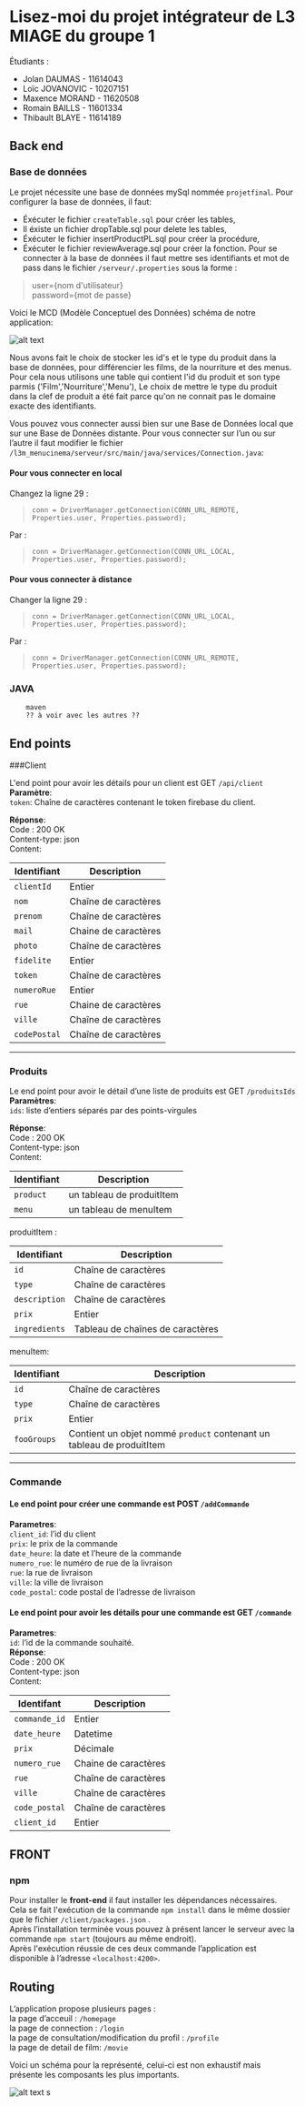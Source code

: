 # Lisez-moi du projet intégrateur de L3 MIAGE du groupe 1
Étudiants :
- Jolan DAUMAS - 11614043
- Loïc JOVANOVIC - 10207151
- Maxence MORAND - 11620508
- Romain BAILLS - 11601334
- Thibault BLAYE - 11614189
 
## Back end

### Base de données
Le projet nécessite une base de données mySql nommée `projetfinal`.
Pour configurer la base de données, il faut:
- Éxécuter le fichier `createTable.sql` pour créer les tables,
- Il éxiste un fichier dropTable.sql pour delete les tables,
- Éxécuter le fichier insertProductPL.sql pour créer la procédure,
- Éxécuter le fichier reviewAverage.sql pour créer la fonction.
Pour se connecter à la base de données il faut mettre ses identifiants et mot de pass dans le fichier `/serveur/.properties` sous la forme :

> user={nom d'utilisateur}  
password={mot de passe}
    
Voici le MCD (Modèle Conceptuel des Données) schéma de notre application:

 ![alt text](./serveur/db/mcd.png "MCD")	
 
Nous avons fait le choix de stocker les id's et le type du produit dans la base de données,
pour différencier les films, de la nourriture et des menus.
Pour cela nous utilisons une table qui contient l'id du produit et son type parmis ('Film','Nourriture','Menu'),
Le choix de mettre le type du produit dans la clef de produit a été fait parce qu'on ne connait pas le domaine exacte
des identifiants. 

Vous pouvez vous connecter aussi bien sur une Base de Données local que sur une Base de Données distante.
Pour vous connecter sur l’un ou sur l’autre il faut modifier le fichier `/l3m_menucinema/serveur/src/main/java/services/Connection.java`:  

#### Pour vous connecter en local
Changez la ligne 29 : 
> `conn = DriverManager.getConnection(CONN_URL_REMOTE, Properties.user, Properties.password);`  
  
Par :  
> `conn = DriverManager.getConnection(CONN_URL_LOCAL, Properties.user, Properties.password);`  
  
#### Pour vous connecter à distance  
Changer la ligne 29 :   
> `conn = DriverManager.getConnection(CONN_URL_LOCAL, Properties.user, Properties.password);`  
  
Par :  
> `conn = DriverManager.getConnection(CONN_URL_REMOTE, Properties.user, Properties.password);`  
  
  
  
  
### JAVA  
        maven  
        ?? à voir avec les autres ??  
## End points
###Client  

L'end point pour avoir les détails pour un client est  GET `/api/client`    
**Paramètre**:  
`token`: Chaîne de caractères contenant le token firebase du client.    

**Réponse**:     
Code : 200 OK    
Content-type: json    
Content:    

Identifiant | Description    
|---|---|    
`clientId`| Entier  
`nom`| Chaîne de caractères  
`prenom`| Chaîne de caractères  
`mail`| Chaine de caractères  
`photo`| Chaîne de caractères  
`fidelite`| Entier  
`token`| Chaîne de caractères  
`numeroRue`| Entier  
`rue`| Chaine de caractères  
`ville`| Chaîne de caractères
`codePostal`| Chaîne de caractères  



  ----------------
### Produits

Le end point pour avoir le détail d’une liste de produits est GET `/produitsIds`  
**Paramètres**:  
`ids`: liste d’entiers séparés par des points-virgules  

**Réponse**:   
Code : 200 OK  
Content-type: json  
Content:  

Identifiant | Description  
|------------|----------------|  
`product`| un tableau de produitItem  
`menu`| un tableau de menuItem  
  
produitItem :   

Identifiant | Description  
|------------|----------------|  
`id`|Chaîne de caractères  
`type`|Chaîne de caractères  
`description`| Chaîne de caractères  
`prix`| Entier  
`ingredients`| Tableau de chaînes de caractères  
  
menuItem:   

Identifiant | Description  
|------------|----------------|  
`id`|Chaîne de caractères  
`type`|Chaîne de caractères  
`prix`| Entier  
`fooGroups`| Contient un objet nommé `product` contenant un tableau de produitItem  
  
  ----------------
### Commande  
 
#### Le end point pour créer une commande est POST `/addCommande`  
**Parametres**:  
`client_id`: l’id du client  
`prix`: le prix de la commande  
`date_heure`: la date et l’heure de la commande  
`numero_rue`: le numéro de rue de la livraison  
`rue`: la rue de livraison  
`ville`: la ville de livraison  
`code_postal`: code postal de l’adresse de livraison  
  
#### Le end point pour avoir les détails pour une commande est  GET `/commande`  
**Parametres**:  
`id`: l’id de la commande souhaité.  
**Réponse**:   
Code : 200 OK  
Content-type: json  
Content:  

Identifant | Description  
|------------|----------------|  
`commande_id`| Entier  
`date_heure`| Datetime  
`prix`| Décimale   
`numero_rue`| Chaine de caractères  
`rue`| Chaîne de caractères  
`ville`| Chaîne de caractères  
`code_postal`| Chaîne de caractères  
`client_id`| Entier  

## FRONT
### npm
Pour installer le **front-end** il faut installer les dépendances nécessaires. Cela se fait l'exécution de la commande `npm install` dans le même dossier que le fichier `/client/packages.json` .  
Après l’installation terminée vous pouvez à présent lancer le serveur avec la commande `npm start` (toujours au même endroit).  
Après l'exécution réussie de ces deux commande l’application est disponible à l’adresse `<localhost:4200>`.  
## Routing  
L’application propose plusieurs pages :  
la page d’acceuil : `/homepage`  
la page de connection : `/login`  
la page de consultation/modification du profil : `/profile`  
la page de detail de film: `/movie`  

Voici un schéma pour la représenté, celui-ci est non exhaustif mais présente les composants les plus importants.

 ![alt text](./images/angularSchema.png "angularSchema")	s